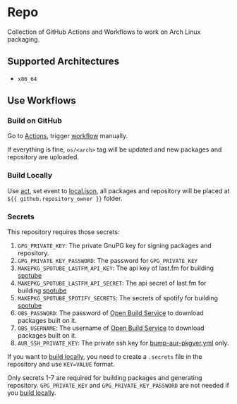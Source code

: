# Repo

Collection of GitHub Actions and Workflows to work on Arch Linux packaging.

## Supported Architectures

- `x86_64`

## Use Workflows

### Build on GitHub

Go to [Actions](/../../actions), trigger [workflow](/../../actions/workflows/build-repo-packages.yml) manually.

If everything is fine, `os/<arch>` tag will be updated and new packages and repository are uploaded.

### Build Locally

Use [act](https://github.com/nektos/act), set event to [local.json](./act/events/local.json),
all packages and repository will be placed at `${{ github.repository_owner }}` folder.

### Secrets

This repository requires those secrets:

1. `GPG_PRIVATE_KEY`: The private GnuPG key for signing packages and repository.
2. `GPG_PRIVATE_KEY_PASSWORD`: The password for `GPG_PRIVATE_KEY`
3. `MAKEPKG_SPOTUBE_LASTFM_API_KEY`: The api key of last.fm for building [spotube](https://aur.archlinux.org/packages/spotube)
4. `MAKEPKG_SPOTUBE_LASTFM_API_SECRET`: The api secret of last.fm for building [spotube](https://aur.archlinux.org/packages/spotube)
5. `MAKEPKG_SPOTUBE_SPOTIFY_SECRETS`: The secrets of spotify for building [spotube](https://aur.archlinux.org/packages/spotube)
6. `OBS_PASSWORD`: The password of [Open Build Service](https://build.opensuse.org) to download packages built on it.
7. `OBS_USERNAME`: The username of [Open Build Service](https://build.opensuse.org) to download packages built on it.
8. `AUR_SSH_PRIVATE_KEY`: The private ssh key for [bump-aur-pkgver.yml](./.github/workflows/bump-aur-pkgver.yml) only.

If you want to [build locally](#build-locally), you need to create a `.secrets` file in the repository and use `KEY=VALUE` format.

Only secrets 1-7 are required for building packages and generating repository. `GPG_PRIVATE_KEY` and `GPG_PRIVATE_KEY_PASSWORD` are not needed if you [build locally](#build-locally).
